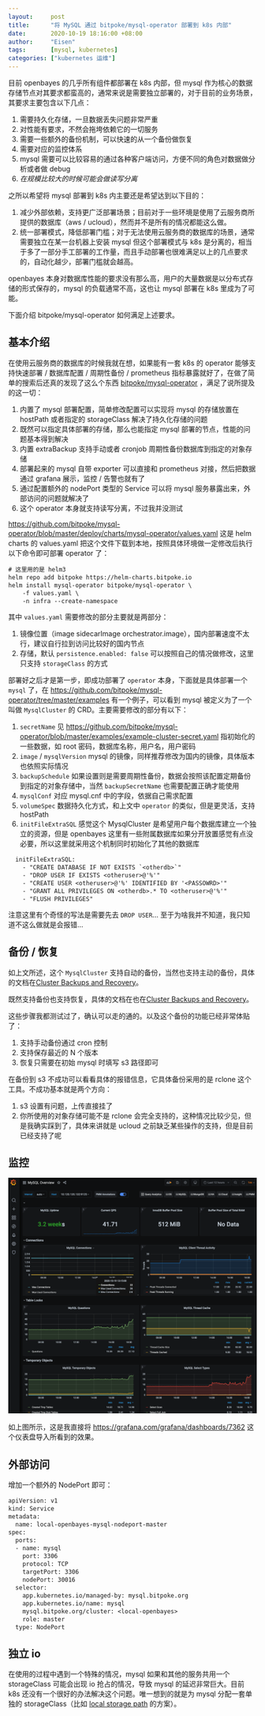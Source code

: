 ```yaml
---
layout:     post
title:      "将 MySQL 通过 bitpoke/mysql-operator 部署到 k8s 内部"
date:       2020-10-19 18:16:00 +08:00
author:     "Eisen"
tags:       [mysql, kubernetes]
categories: ["kubernetes 运维"]
---
```


目前 openbayes 的几乎所有组件都部署在 k8s 内部，但 mysql 作为核心的数据存储节点对其要求都蛮高的，通常来说是需要独立部署的，对于目前的业务场景，其要求主要包含以下几点：

1. 需要持久化存储，一旦数据丢失问题非常严重
2. 对性能有要求，不然会拖垮依赖它的一切服务
3. 需要一些额外的备份机制，可以快速的从一个备份做恢复
4. 需要对应的监控体系
5. mysql 需要可以比较容易的通过各种客户端访问，方便不同的角色对数据做分析或者做 debug
6. *在规模比较大的时候可能会做读写分离*

之所以希望将 mysql 部署到 k8s 内主要还是希望达到以下目的：

1. 减少外部依赖，支持更广泛部署场景；目前对于一些环境是使用了云服务商所提供的数据库（aws / ucloud），然而并不是所有的情况都能这么做。
2. 统一部署模式，降低部署门槛；对于无法使用云服务商的数据库的场景，通常需要独立在某一台机器上安装 mysql 但这个部署模式与 k8s 是分离的，相当于多了一部分手工部署的工作量，而且手动部署也很难满足以上的几点要求的，自动化越少，部署门槛就会越高。

openbayes 本身对数据库性能的要求没有那么高，用户的大量数据是以分布式存储的形式保存的，mysql 的负载通常不高，这也让 mysql 部署在 k8s 里成为了可能。

下面介绍 bitpoke/mysql-operator 如何满足上述要求。

## 基本介绍

在使用云服务商的数据库的时候我就在想，如果能有一套 k8s 的 operator 能够支持快速部署 / 数据库配置 / 周期性备份 / prometheus 指标暴露就好了，在做了简单的搜索后还真的发现了这么个东西 [bitpoke/mysql-operator](https://github.com/bitpoke/mysql-operator) ，满足了说所提及的这一切：

1. 内置了 mysql 部署配置，简单修改配置可以实现将 mysql 的存储放置在 hostPath 或者指定的 storageClass 解决了持久化存储的问题
2. 既然可以指定具体部署的存储，那么也能指定 mysql 部署的节点，性能的问题基本得到解决
3. 内置 extraBackup 支持手动或者 cronjob 周期性备份数据库到指定的对象存储
4. 部署起来的 mysql 自带 exporter 可以直接和 prometheus 对接，然后把数据通过 grafana 展示，监控 / 告警也就有了
5. 通过配置额外的 nodePort 类型的 Service 可以将 mysql 服务暴露出来，外部访问的问题就解决了
6. 这个 operator 本身就支持读写分离，不过我并没测试

https://github.com/bitpoke/mysql-operator/blob/master/deploy/charts/mysql-operator/values.yaml 这是 helm charts 的 values.yaml 把这个文件下载到本地，按照具体环境做一定修改后执行以下命令即可部署 operator 了：

```
# 这里用的是 helm3 
helm repo add bitpoke https://helm-charts.bitpoke.io
helm install mysql-operator bitpoke/mysql-operator \
    -f values.yaml \
    -n infra --create-namespace
```

其中 `values.yaml` 需要修改的部分主要就是两部分：

1. 镜像位置（image sidecarImage orchestrator.image），国内部署速度不太行，建议自行拉到访问比较好的国内节点
2. 存储，默认 `persistence.enabled: false` 可以按照自己的情况做修改，这里只支持 `storageClass` 的方式

部署好之后才是第一步，即成功部署了 `operator` 本身，下面就是具体部署一个 `mysql` 了，在 https://github.com/bitpoke/mysql-operator/tree/master/examples 有一个例子，可以看到 mysql 被定义为了一个叫做 `MysqlCluster` 的 CRD。主要需要修改的部分有以下：

1. `secretName` 见 https://github.com/bitpoke/mysql-operator/blob/master/examples/example-cluster-secret.yaml 指初始化的一些数据，如 root 密码，数据库名称，用户名，用户密码
2. `image` / `mysqlVersion` mysql 的镜像，同样推荐修改为国内的镜像，具体版本也依照实际情况
3. `backupSchedule` 如果设置则是需要周期性备份，数据会按照该配置定期备份到指定的对象存储中，当然 `backupSecretName` 也需要配置正确才能使用
4. `mysqlConf` 对应 mysql.cnf 中的字段，依据自己需求配置
5. `volumeSpec` 数据持久化方式，和上文中 `operator` 的类似，但是更灵活，支持 hostPath
6. `initFileExtraSQL` 感觉这个 MysqlCluster 是希望用户每个数据库建立一个独立的资源，但是 openbayes 这里有一些附属数据库如果分开放置感觉有点没必要，所以这里就采用这个机制同时初始化了其他的数据库

```
  initFileExtraSQL:
    - "CREATE DATABASE IF NOT EXISTS `<otherdb>`"
    - "DROP USER IF EXISTS <otheruser>@'%'"
    - "CREATE USER <otheruser>@'%' IDENTIFIED BY '<PASSOWRD>'"
    - "GRANT ALL PRIVILEGES ON <otherdb>.* TO <otheruser>@'%'"
    - "FLUSH PRIVILEGES"
```

注意这里有个奇怪的写法是需要先去 `DROP USER`... 至于为啥我并不知道，我只知道不这么做就是会报错...

## 备份 / 恢复

如上文所述，这个 `MysqlCluster` 支持自动的备份，当然也支持主动的备份，具体的文档在[Cluster Backups and Recovery](https://www.bitpoke.io/docs/mysql-operator/backups/)。

既然支持备份也支持恢复，具体的文档在也在[Cluster Backups and Recovery](https://www.bitpoke.io/docs/mysql-operator/backups/)。

这些步骤我都测试过了，确认可以走的通的。以及这个备份的功能已经非常体贴了：

1. 支持手动备份通过 cron 控制
1. 支持保存最近的 N 个版本
1. 恢复只需要在初始 mysql 时填写 s3 路径即可

在备份到 s3 不成功可以看看具体的报错信息，它具体备份采用的是 rclone 这个工具。不成功基本就是两个方向：

1. s3 设置有问题，上传直接挂了
2. 你所使用的对象存储可能不是 rclone 会完全支持的，这种情况比较少见，但是我确实踩到了，具体来讲就是 ucloud 之前缺乏某些操作的支持，但是目前已经支持了呢

## 监控

![](../img/in-post/mysql-operator/2020-10-19-18-34-53.png)

如上图所示，这是我直接将 https://grafana.com/grafana/dashboards/7362 这个仪表盘导入所看到的效果。

## 外部访问

增加一个额外的 NodePort 即可：

```
apiVersion: v1
kind: Service
metadata:
  name: local-openbayes-mysql-nodeport-master
spec:
  ports:
  - name: mysql
    port: 3306
    protocol: TCP
    targetPort: 3306
    nodePort: 30016
  selector:
    app.kubernetes.io/managed-by: mysql.bitpoke.org
    app.kubernetes.io/name: mysql
    mysql.bitpoke.org/cluster: <local-openbayes>
    role: master
  type: NodePort
```

## 独立 io

在使用的过程中遇到一个特殊的情况，mysql 如果和其他的服务共用一个 storageClass 可能会出现 io 抢占的情况，导致 mysql 的延迟非常巨大。目前 k8s 还没有一个很好的办法解决这个问题。唯一想到的就是为 mysql 分配一套单独的 storageClass（比如 [local storage path](https://github.com/rancher/local-path-provisioner) 的方案）。
